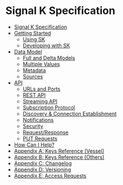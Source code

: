 # Signal K Specification

* [Signal K Specification](README.md)
* [Getting Started]()
  * [Using SK](start_using.md)
  * [Developing with SK](start_developing.md)
* [Data Model]()
  * [Full and Delta Models](data_model.md)
  * [Multiple Values](data_model_multiple_values.md)
  * [Metadata](data_model_metadata.md)
  * [Sources](sources.md)
* [API]()
  * [URLs and Ports](urls_ports.md)
  * [REST API](rest_api.md)
  * [Streaming API](streaming_api.md)
  * [Subscription Protocol](subscription_protocol.md)
  * [Discovery & Connection Establishment](connection.md)
  * [Notifications](notifications.md)
  * [Security](security.md)
  * [Request/Response](request_response.md)
  * [PUT Requests](put.md)
* [How Can I Help?](how_to_help.md)
* [Appendix A: Keys Reference (Vessel)](vesselsBranch.md)
* [Appendix B: Keys Reference (Others)](otherBranches.md)
* [Appendix C: Changelog](changelog.md)
* [Appendix D: Versioning](versioning.md)
* [Appendix E: Access Requests](access_requests.md)
